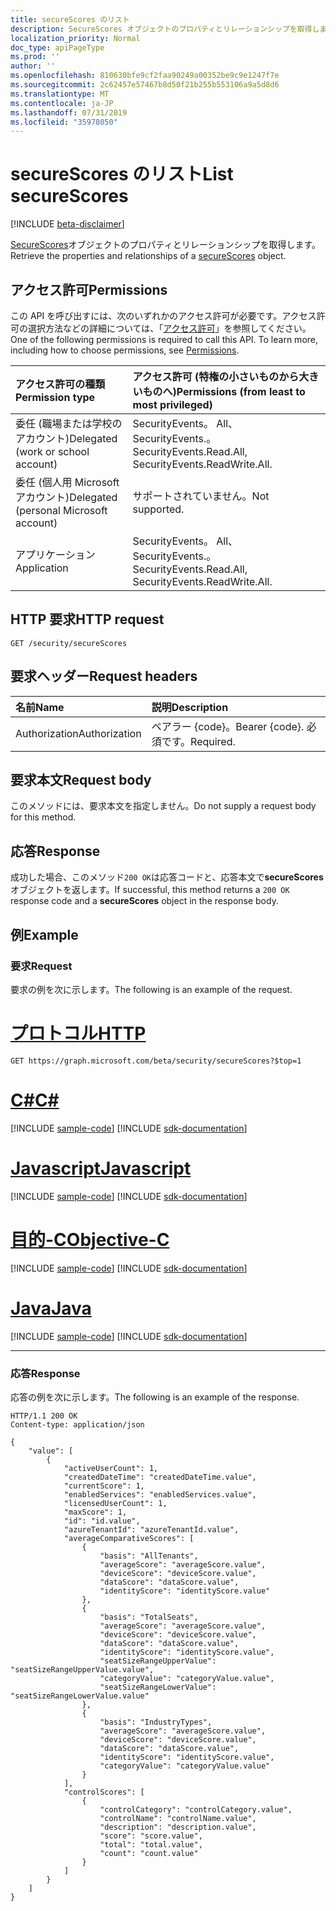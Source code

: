 ```yaml
---
title: secureScores のリスト
description: SecureScores オブジェクトのプロパティとリレーションシップを取得します。
localization_priority: Normal
doc_type: apiPageType
ms.prod: ''
author: ''
ms.openlocfilehash: 810630bfe9cf2faa90249a00352be9c9e1247f7e
ms.sourcegitcommit: 2c62457e57467b8d50f21b255b553106a9a5d8d6
ms.translationtype: MT
ms.contentlocale: ja-JP
ms.lasthandoff: 07/31/2019
ms.locfileid: "35978050"
---
```

# <a name="list-securescores"></a><span data-ttu-id="8366b-103">secureScores のリスト</span><span class="sxs-lookup"><span data-stu-id="8366b-103">List secureScores</span></span>

 [!INCLUDE [beta-disclaimer](../../includes/beta-disclaimer.md)]

<span data-ttu-id="8366b-104">[SecureScores](../resources/securescores.md)オブジェクトのプロパティとリレーションシップを取得します。</span><span class="sxs-lookup"><span data-stu-id="8366b-104">Retrieve the properties and relationships of a [secureScores](../resources/securescores.md) object.</span></span>

## <a name="permissions"></a><span data-ttu-id="8366b-105">アクセス許可</span><span class="sxs-lookup"><span data-stu-id="8366b-105">Permissions</span></span>

<span data-ttu-id="8366b-p101">この API を呼び出すには、次のいずれかのアクセス許可が必要です。アクセス許可の選択方法などの詳細については、「[アクセス許可](/graph/permissions-reference)」を参照してください。</span><span class="sxs-lookup"><span data-stu-id="8366b-p101">One of the following permissions is required to call this API. To learn more, including how to choose permissions, see [Permissions](/graph/permissions-reference).</span></span>

|<span data-ttu-id="8366b-108">アクセス許可の種類</span><span class="sxs-lookup"><span data-stu-id="8366b-108">Permission type</span></span>      | <span data-ttu-id="8366b-109">アクセス許可 (特権の小さいものから大きいものへ)</span><span class="sxs-lookup"><span data-stu-id="8366b-109">Permissions (from least to most privileged)</span></span>              |
|:--------------------|:---------------------------------------------------------|
|<span data-ttu-id="8366b-110">委任 (職場または学校のアカウント)</span><span class="sxs-lookup"><span data-stu-id="8366b-110">Delegated (work or school account)</span></span> |  <span data-ttu-id="8366b-111">SecurityEvents。 All、SecurityEvents.。</span><span class="sxs-lookup"><span data-stu-id="8366b-111">SecurityEvents.Read.All, SecurityEvents.ReadWrite.All.</span></span>   |
|<span data-ttu-id="8366b-112">委任 (個人用 Microsoft アカウント)</span><span class="sxs-lookup"><span data-stu-id="8366b-112">Delegated (personal Microsoft account)</span></span> |  <span data-ttu-id="8366b-113">サポートされていません。</span><span class="sxs-lookup"><span data-stu-id="8366b-113">Not supported.</span></span>  |
|<span data-ttu-id="8366b-114">アプリケーション</span><span class="sxs-lookup"><span data-stu-id="8366b-114">Application</span></span> | <span data-ttu-id="8366b-115">SecurityEvents。 All、SecurityEvents.。</span><span class="sxs-lookup"><span data-stu-id="8366b-115">SecurityEvents.Read.All, SecurityEvents.ReadWrite.All.</span></span> |

## <a name="http-request"></a><span data-ttu-id="8366b-116">HTTP 要求</span><span class="sxs-lookup"><span data-stu-id="8366b-116">HTTP request</span></span>

<!-- { "blockType": "ignored" } -->

```http
GET /security/secureScores
```

## <a name="request-headers"></a><span data-ttu-id="8366b-117">要求ヘッダー</span><span class="sxs-lookup"><span data-stu-id="8366b-117">Request headers</span></span>

| <span data-ttu-id="8366b-118">名前</span><span class="sxs-lookup"><span data-stu-id="8366b-118">Name</span></span>      |<span data-ttu-id="8366b-119">説明</span><span class="sxs-lookup"><span data-stu-id="8366b-119">Description</span></span>|
|:----------|:----------|
| <span data-ttu-id="8366b-120">Authorization</span><span class="sxs-lookup"><span data-stu-id="8366b-120">Authorization</span></span>  | <span data-ttu-id="8366b-121">ベアラー {code}。</span><span class="sxs-lookup"><span data-stu-id="8366b-121">Bearer {code}.</span></span> <span data-ttu-id="8366b-122">必須です。</span><span class="sxs-lookup"><span data-stu-id="8366b-122">Required.</span></span>|

## <a name="request-body"></a><span data-ttu-id="8366b-123">要求本文</span><span class="sxs-lookup"><span data-stu-id="8366b-123">Request body</span></span>

<span data-ttu-id="8366b-124">このメソッドには、要求本文を指定しません。</span><span class="sxs-lookup"><span data-stu-id="8366b-124">Do not supply a request body for this method.</span></span>

## <a name="response"></a><span data-ttu-id="8366b-125">応答</span><span class="sxs-lookup"><span data-stu-id="8366b-125">Response</span></span>

<span data-ttu-id="8366b-126">成功した場合、このメソッド`200 OK`は応答コードと、応答本文で**secureScores**オブジェクトを返します。</span><span class="sxs-lookup"><span data-stu-id="8366b-126">If successful, this method returns a `200 OK` response code and a **secureScores** object in the response body.</span></span>

## <a name="example"></a><span data-ttu-id="8366b-127">例</span><span class="sxs-lookup"><span data-stu-id="8366b-127">Example</span></span>

### <a name="request"></a><span data-ttu-id="8366b-128">要求</span><span class="sxs-lookup"><span data-stu-id="8366b-128">Request</span></span>

<span data-ttu-id="8366b-129">要求の例を次に示します。</span><span class="sxs-lookup"><span data-stu-id="8366b-129">The following is an example of the request.</span></span>

# <a name="httptabhttp"></a>[<span data-ttu-id="8366b-130">プロトコル</span><span class="sxs-lookup"><span data-stu-id="8366b-130">HTTP</span></span>](#tab/http)
<!-- {
  "blockType": "request",
  "name": "securescores_list"
}-->

```http
GET https://graph.microsoft.com/beta/security/secureScores?$top=1
```
# <a name="ctabcsharp"></a>[<span data-ttu-id="8366b-131">C#</span><span class="sxs-lookup"><span data-stu-id="8366b-131">C#</span></span>](#tab/csharp)
[!INCLUDE [sample-code](../includes/snippets/csharp/securescores-list-csharp-snippets.md)]
[!INCLUDE [sdk-documentation](../includes/snippets/snippets-sdk-documentation-link.md)]

# <a name="javascripttabjavascript"></a>[<span data-ttu-id="8366b-132">Javascript</span><span class="sxs-lookup"><span data-stu-id="8366b-132">Javascript</span></span>](#tab/javascript)
[!INCLUDE [sample-code](../includes/snippets/javascript/securescores-list-javascript-snippets.md)]
[!INCLUDE [sdk-documentation](../includes/snippets/snippets-sdk-documentation-link.md)]

# <a name="objective-ctabobjc"></a>[<span data-ttu-id="8366b-133">目的-C</span><span class="sxs-lookup"><span data-stu-id="8366b-133">Objective-C</span></span>](#tab/objc)
[!INCLUDE [sample-code](../includes/snippets/objc/securescores-list-objc-snippets.md)]
[!INCLUDE [sdk-documentation](../includes/snippets/snippets-sdk-documentation-link.md)]

# <a name="javatabjava"></a>[<span data-ttu-id="8366b-134">Java</span><span class="sxs-lookup"><span data-stu-id="8366b-134">Java</span></span>](#tab/java)
[!INCLUDE [sample-code](../includes/snippets/java/securescores-list-java-snippets.md)]
[!INCLUDE [sdk-documentation](../includes/snippets/snippets-sdk-documentation-link.md)]

---


### <a name="response"></a><span data-ttu-id="8366b-135">応答</span><span class="sxs-lookup"><span data-stu-id="8366b-135">Response</span></span>

<span data-ttu-id="8366b-136">応答の例を次に示します。</span><span class="sxs-lookup"><span data-stu-id="8366b-136">The following is an example of the response.</span></span>
<!-- {
  "blockType": "response",
  "truncated": true,
  "isCollection":true,
  "@odata.type": "microsoft.graph.secureScore"
} -->

```http
HTTP/1.1 200 OK
Content-type: application/json

{
    "value": [
        {
            "activeUserCount": 1,
            "createdDateTime": "createdDateTime.value",
            "currentScore": 1,
            "enabledServices": "enabledServices.value",
            "licensedUserCount": 1,
            "maxScore": 1,
            "id": "id.value",
            "azureTenantId": "azureTenantId.value",
            "averageComparativeScores": [
                {
                    "basis": "AllTenants",
                    "averageScore": "averageScore.value",
                    "deviceScore": "deviceScore.value",
                    "dataScore": "dataScore.value",
                    "identityScore": "identityScore.value"
                },
                {
                    "basis": "TotalSeats",
                    "averageScore": "averageScore.value",
                    "deviceScore": "deviceScore.value",
                    "dataScore": "dataScore.value",
                    "identityScore": "identityScore.value",
                    "seatSizeRangeUpperValue": "seatSizeRangeUpperValue.value",
                    "categoryValue": "categoryValue.value",
                    "seatSizeRangeLowerValue": "seatSizeRangeLowerValue.value"
                },
                {
                    "basis": "IndustryTypes",
                    "averageScore": "averageScore.value",
                    "deviceScore": "deviceScore.value",
                    "dataScore": "dataScore.value",
                    "identityScore": "identityScore.value",
                    "categoryValue": "categoryValue.value"
                }
            ],
            "controlScores": [
                {
                    "controlCategory": "controlCategory.value",
                    "controlName": "controlName.value",
                    "description": "description.value",
                    "score": "score.value",
                    "total": "total.value",
                    "count": "count.value"
                }
            ]
        }
    ]
}

```


<!--
{
  "type": "#page.annotation",
  "description": "List secureScores",
  "keywords": "",
  "section": "documentation",
  "tocPath": "",
  "suppressions": [
  ]
}
-->
